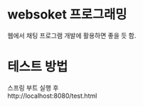 # websoket 프로그래밍
웹에서 채팅 프로그램 개발에 활용하면 좋을 듯 함.

# 테스트 방법
스프링 부트 실행 후  
http://localhost:8080/test.html 